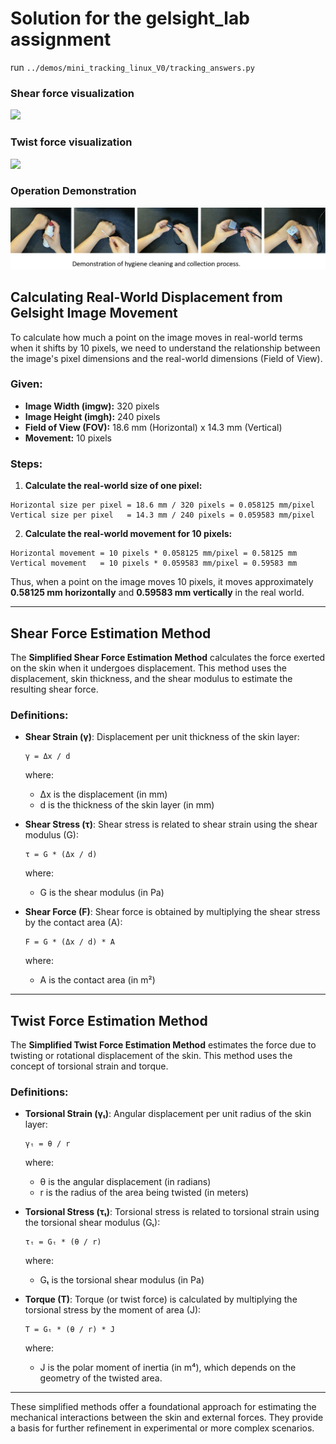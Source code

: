 # Solution for the gelsight_lab assignment

run `../demos/mini_tracking_linux_V0/tracking_answers.py`

### Shear force visualization
![](demos/mini_tracking_linux_V0/results/shear_flow.gif)

### Twist force visualization
![](demos/mini_tracking_linux_V0/results/twist_flow.gif)

### Operation Demonstration
![](demo1.png)


## Calculating Real-World Displacement from Gelsight Image Movement

To calculate how much a point on the image moves in real-world terms when it shifts by 10 pixels, we need to understand the relationship between the image's pixel dimensions and the real-world dimensions (Field of View).

### Given:

- **Image Width (imgw):** 320 pixels
- **Image Height (imgh):** 240 pixels
- **Field of View (FOV):** 18.6 mm (Horizontal) x 14.3 mm (Vertical)
- **Movement:** 10 pixels

### Steps:

1. **Calculate the real-world size of one pixel:**

```text
Horizontal size per pixel = 18.6 mm / 320 pixels = 0.058125 mm/pixel
Vertical size per pixel   = 14.3 mm / 240 pixels = 0.059583 mm/pixel
```

2. **Calculate the real-world movement for 10 pixels:**

```text
Horizontal movement = 10 pixels * 0.058125 mm/pixel = 0.58125 mm
Vertical movement   = 10 pixels * 0.059583 mm/pixel = 0.59583 mm
```

Thus, when a point on the image moves 10 pixels, it moves approximately **0.58125 mm horizontally** and **0.59583 mm vertically** in the real world.

---

## Shear Force Estimation Method

The **Simplified Shear Force Estimation Method** calculates the force exerted on the skin when it undergoes displacement. This method uses the displacement, skin thickness, and the shear modulus to estimate the resulting shear force.

### Definitions:

- **Shear Strain (γ)**: Displacement per unit thickness of the skin layer:
  
  ```text
  γ = Δx / d
  ```

  where:
  - Δx is the displacement (in mm)
  - d is the thickness of the skin layer (in mm)

- **Shear Stress (τ)**: Shear stress is related to shear strain using the shear modulus (G):

  ```text
  τ = G * (Δx / d)
  ```

  where:
  - G is the shear modulus (in Pa)

- **Shear Force (F)**: Shear force is obtained by multiplying the shear stress by the contact area (A):

  ```text
  F = G * (Δx / d) * A
  ```

  where:
  - A is the contact area (in m²)

---

## Twist Force Estimation Method

The **Simplified Twist Force Estimation Method** estimates the force due to twisting or rotational displacement of the skin. This method uses the concept of torsional strain and torque.

### Definitions:

- **Torsional Strain (γₜ)**: Angular displacement per unit radius of the skin layer:

  ```text
  γₜ = θ / r
  ```

  where:
  - θ is the angular displacement (in radians)
  - r is the radius of the area being twisted (in meters)

- **Torsional Stress (τₜ)**: Torsional stress is related to torsional strain using the torsional shear modulus (Gₜ):

  ```text
  τₜ = Gₜ * (θ / r)
  ```

  where:
  - Gₜ is the torsional shear modulus (in Pa)

- **Torque (T)**: Torque (or twist force) is calculated by multiplying the torsional stress by the moment of area (J):

  ```text
  T = Gₜ * (θ / r) * J
  ```

  where:
  - J is the polar moment of inertia (in m⁴), which depends on the geometry of the twisted area.

---

These simplified methods offer a foundational approach for estimating the mechanical interactions between the skin and external forces. They provide a basis for further refinement in experimental or more complex scenarios.


